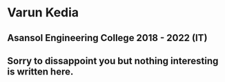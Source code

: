 # Varun Kedia
## Asansol Engineering College 2018 - 2022 (IT)
## Sorry to dissappoint you but nothing interesting is written here.
